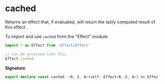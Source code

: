 # cached

Returns an effect that, if evaluated, will return the lazily computed
result of this effect.

To import and use `cached` from the "Effect" module:

```ts
import * as Effect from 'effect/Effect'

// Can be accessed like this
Effect.cached
```

**Signature**

```ts
export declare const cached: <R, E, A>(self: Effect<R, E, A>) => Effect<never, never, Effect<R, E, A>>
```
